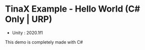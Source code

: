 # TinaX Example - Hello World (C# Only | URP)

- Unity : 2020.1f1


This demo is completely made with C#